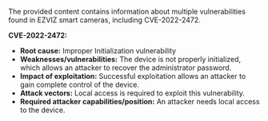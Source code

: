 The provided content contains information about multiple vulnerabilities found in EZVIZ smart cameras, including CVE-2022-2472.

**CVE-2022-2472:**

*   **Root cause:** Improper Initialization vulnerability
*   **Weaknesses/vulnerabilities:** The device is not properly initialized, which allows an attacker to recover the administrator password.
*   **Impact of exploitation:** Successful exploitation allows an attacker to gain complete control of the device.
*  **Attack vectors:** Local access is required to exploit this vulnerability.
*   **Required attacker capabilities/position:** An attacker needs local access to the device.